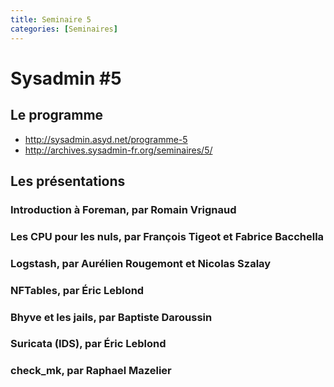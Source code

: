 ```yaml
---
title: Seminaire 5
categories: [Seminaires]
---
```


# Sysadmin #5

## Le programme 

- <http://sysadmin.asyd.net/programme-5>
- <http://archives.sysadmin-fr.org/seminaires/5/>

## Les présentations 

### Introduction à Foreman, par Romain Vrignaud

### Les CPU pour les nuls, par François Tigeot et Fabrice Bacchella

### Logstash, par Aurélien Rougemont et Nicolas Szalay

### NFTables, par Éric Leblond

### Bhyve et les jails, par Baptiste Daroussin

### Suricata (IDS), par Éric Leblond

### check_mk, par Raphael Mazelier